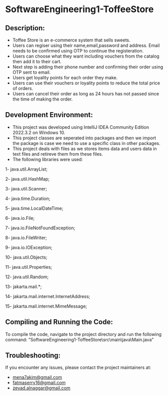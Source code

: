 # SoftwareEngineering1-ToffeeStore
## Description:
- Toffee Store is an e-commerce system that sells sweets.
- Users can regiser using their name,email,password and address. Email needs to be confirmed using OTP to continue the registeration.
- Users can choose what they want including vouchers from the catalog then add it to their cart.
- Next step is adding their phone number and confirming their order using OTP sent to email.
- Users get loyality points for each order they make.
- Users can use their vouchers or loyality points to reduce the total price of orders.
- Users can cancel their order as long as 24 hours has not passed since the time of making the order.




## Development Environment:
- This project was developed using IntelliJ IDEA Community Edition 2022.3.2 on Windows 10.
- This project classes are seperated into packages and then we import the package is case we need to use a specific class in other packages.
- This project deals with files as we stores items data and users data in text files and retireve them from these files. 
- The following libraries were used:

1- java.util.ArrayList;

2- java.util.HashMap;

3- java.util.Scanner;

4- java.time.Duration;

5- java.time.LocalDateTime;

6- java.io.File;

7- java.io.FileNotFoundException;

8- java.io.FileWriter;

9- java.io.IOException;

10- java.util.Objects;

11- java.util.Properties;

12- java.util.Random;

13- jakarta.mail.*;

14- jakarta.mail.internet.InternetAddress;

15- jakarta.mail.internet.MimeMessage;




## Compiling and Running the Code:
To compile the code, navigate to the project directory and run the following command:
"SoftwareEngineering1-ToffeeStore\src\main\java\Main.java"



## Troubleshooting:
If you encounter any issues, please contact the project maintainers at:
- mena7akim@gmail.com
- fatmaserry16@gmail.com
- zeyad.alnaggar@gmail.com

